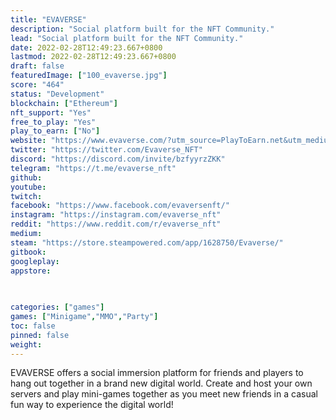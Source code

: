```yaml
---
title: "EVAVERSE"
description: "Social platform built for the NFT Community."
lead: "Social platform built for the NFT Community."
date: 2022-02-28T12:49:23.667+0800
lastmod: 2022-02-28T12:49:23.667+0800
draft: false
featuredImage: ["100_evaverse.jpg"]
score: "464"
status: "Development"
blockchain: ["Ethereum"]
nft_support: "Yes"
free_to_play: "Yes"
play_to_earn: ["No"]
website: "https://www.evaverse.com/?utm_source=PlayToEarn.net&utm_medium=organic&utm_campaign=gamepage"
twitter: "https://twitter.com/Evaverse_NFT"
discord: "https://discord.com/invite/bzfyyrzZKK"
telegram: "https://t.me/evaverse_nft"
github: 
youtube: 
twitch: 
facebook: "https://www.facebook.com/evaversenft/"
instagram: "https://instagram.com/evaverse_nft"
reddit: "https://www.reddit.com/r/evaverse_nft"
medium: 
steam: "https://store.steampowered.com/app/1628750/Evaverse/"
gitbook: 
googleplay: 
appstore: 

  
    
categories: ["games"]
games: ["Minigame","MMO","Party"]
toc: false
pinned: false
weight: 
---
```

EVAVERSE offers a social immersion platform for friends and players to hang out together in a brand new digital world. Create and host your own servers and play mini-games together as you meet new friends in a casual fun way to experience the digital world!